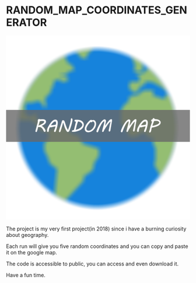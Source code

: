 # RANDOM_MAP_COORDINATES_GENERATOR

![image](https://github.com/johnson1205/RANDOM_MAP_COORDINATES_GENERATOR/blob/bbabd16783c98c50227d9d1b6bff05eec3ad7c13/RANDOM_MAP.png)

The project is my very first project(in 2018) since i have a burning curiosity about geography.

Each run will give you five random coordinates and you can copy and paste it on the google map.

The code is accessible to public, you can access and even download it.

Have a fun time.
